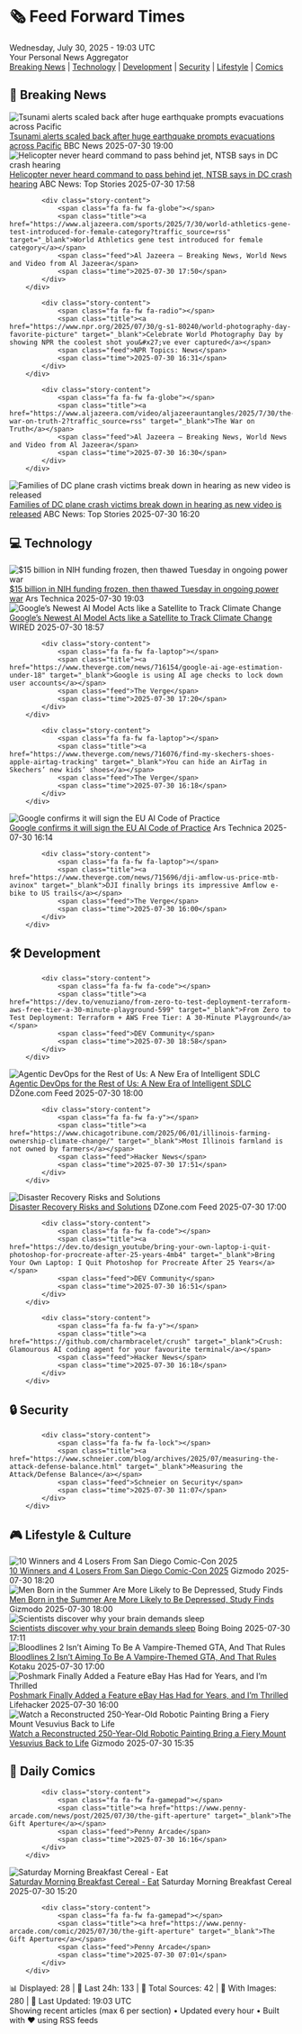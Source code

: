 <!-- Processing 54 RSS feeds at 2025-07-30 19:03:22 UTC -->
<!-- Processing: XKCD -->
<!-- Processing: Penny Arcade -->
<!-- Processing: Dilbert -->
<!-- Processing: Cyanide & Happiness -->
<!-- Processing: Girl Genius -->
<!-- Processing: Dinosaur Comics -->
<!-- Processing: CNN Breaking News -->
<!-- Processing: BBC World News -->
<!-- Processing: CBC News -->
<!-- Error processing https://rss.cbc.ca/lineup/topstories.xml: The read operation timed out -->
<!-- Processing: Reuters Top News -->
<!-- Processing: NBC News Breaking -->
<!-- Processing: Guardian World News -->
<!-- Processing: Ars Technica -->
<!-- Processing: WIRED -->
<!-- Processing: Hacker News -->
<!-- Processing: Dev.to -->
<!-- Processing: StackOverflow Blog -->
<!-- Processing: Phoronix Linux News -->
<!-- Processing: DistroWatch -->
<!-- Processing: Linux.com -->
<!-- Processing: Red Hat Blog -->
<!-- Processing: Ubuntu Blog -->
<!-- Processing: GitHub Blog -->
<!-- Processing: GitLab Blog -->
<!-- Processing: InfoQ -->
<!-- Processing: DZone -->
<!-- Processing: Martin Fowler -->
<!-- Processing: Gizmodo -->
<!-- Processing: Boing Boing -->
<!-- Generated 9 new posts out of 29 feeds processed -->
<div class="newspaper-header">
    <h1 class="newspaper-title">🗞️ Feed Forward Times</h1>
    <div class="newspaper-date">Wednesday, July 30, 2025 - 19:03 UTC</div>
    <div class="newspaper-subtitle">Your Personal News Aggregator</div>
</div>

<div class="newspaper-nav">
    <a href="#breaking">Breaking News</a> |
    <a href="#tech">Technology</a> |
    <a href="#dev">Development</a> |
    <a href="#security">Security</a> |
    <a href="#lifestyle">Lifestyle</a> |
    <a href="#webcomics">Comics</a>
</div>

<div class="news-section breaking-news" id="breaking">
<h2 class="section-header">🚨 Breaking News</h2>
<div class="stories-container">
<div class="story">
            <img src="https://ichef.bbci.co.uk/ace/standard/240/cpsprodpb/24cd/live/13d5dfd0-6d20-11f0-89ea-4d6f9851f623.jpg" alt="Tsunami alerts scaled back after huge earthquake prompts evacuations across Pacific" class="story-image" loading="lazy" onerror="this.style.display='none'">
            <div class="story-content">
                <span class="fa fa-fw fa-earth-americas"></span>
                <span class="title"><a href="https://www.bbc.com/news/articles/c987dwrdl0zo?at_medium=RSS&at_campaign=rss" target="_blank">Tsunami alerts scaled back after huge earthquake prompts evacuations across Pacific</a></span>
                <span class="feed">BBC News</span>
                <span class="time">2025-07-30 19:00</span>
            </div>
        </div>
<div class="story">
            <img src="https://s.abcnews.com/images/US/dc-plane-30-gty-gmh-250129_1738216341223_hpMain_4x3t_384.jpg" alt="Helicopter never heard command to pass behind jet, NTSB says in DC crash hearing" class="story-image" loading="lazy" onerror="this.style.display='none'">
            <div class="story-content">
                <span class="fa fa-fw fa-tv"></span>
                <span class="title"><a href="https://abcnews.go.com/Politics/ntsb-begins-public-hearings-dc-plane-crash/story?id=124181265" target="_blank">Helicopter never heard command to pass behind jet, NTSB says in DC crash hearing</a></span>
                <span class="feed">ABC News: Top Stories</span>
                <span class="time">2025-07-30 17:58</span>
            </div>
        </div>
<div class="story">
            
            <div class="story-content">
                <span class="fa fa-fw fa-globe"></span>
                <span class="title"><a href="https://www.aljazeera.com/sports/2025/7/30/world-athletics-gene-test-introduced-for-female-category?traffic_source=rss" target="_blank">World Athletics gene test introduced for female category</a></span>
                <span class="feed">Al Jazeera – Breaking News, World News and Video from Al Jazeera</span>
                <span class="time">2025-07-30 17:50</span>
            </div>
        </div>
<div class="story">
            
            <div class="story-content">
                <span class="fa fa-fw fa-radio"></span>
                <span class="title"><a href="https://www.npr.org/2025/07/30/g-s1-80240/world-photography-day-favorite-picture" target="_blank">Celebrate World Photography Day by showing NPR the coolest shot you&#x27;ve ever captured</a></span>
                <span class="feed">NPR Topics: News</span>
                <span class="time">2025-07-30 16:31</span>
            </div>
        </div>
<div class="story">
            
            <div class="story-content">
                <span class="fa fa-fw fa-globe"></span>
                <span class="title"><a href="https://www.aljazeera.com/video/aljazeerauntangles/2025/7/30/the-war-on-truth-2?traffic_source=rss" target="_blank">The War on Truth</a></span>
                <span class="feed">Al Jazeera – Breaking News, World News and Video from Al Jazeera</span>
                <span class="time">2025-07-30 16:30</span>
            </div>
        </div>
<div class="story">
            <img src="https://s.abcnews.com/images/US/dc-plane-30-gty-gmh-250129_1738216341223_hpMain_4x3t_384.jpg" alt="Families of DC plane crash victims break down in hearing as new video is released" class="story-image" loading="lazy" onerror="this.style.display='none'">
            <div class="story-content">
                <span class="fa fa-fw fa-tv"></span>
                <span class="title"><a href="https://abcnews.go.com/Politics/ntsb-begins-public-hearings-dc-plane-crash/story?id=124181265" target="_blank">Families of DC plane crash victims break down in hearing as new video is released</a></span>
                <span class="feed">ABC News: Top Stories</span>
                <span class="time">2025-07-30 16:20</span>
            </div>
        </div>
</div>
</div>
<div class="news-section tech-news" id="tech">
<h2 class="section-header">💻 Technology</h2>
<div class="stories-container">
<div class="story">
            <img src="https://cdn.arstechnica.net/wp-content/uploads/2025/07/GettyImages-2223415789-500x500.jpg" alt="$15 billion in NIH funding frozen, then thawed Tuesday in ongoing power war" class="story-image" loading="lazy" onerror="this.style.display='none'">
            <div class="story-content">
                <span class="fa fa-fw fa-cog"></span>
                <span class="title"><a href="https://arstechnica.com/health/2025/07/15-billion-in-nih-funding-frozen-then-thawed-tuesday-in-ongoing-power-war/" target="_blank">$15 billion in NIH funding frozen, then thawed Tuesday in ongoing power war</a></span>
                <span class="feed">Ars Technica</span>
                <span class="time">2025-07-30 19:03</span>
            </div>
        </div>
<div class="story">
            <img src="https://media.wired.com/photos/6889fcc4a5d2f5a9fc97b3f4/master/pass/AlphaEarth%20Foundations%20composite%20header.png" alt="Google’s Newest AI Model Acts like a Satellite to Track Climate Change" class="story-image" loading="lazy" onerror="this.style.display='none'">
            <div class="story-content">
                <span class="fa fa-fw fa-bolt"></span>
                <span class="title"><a href="https://www.wired.com/story/googles-newest-ai-model-acts-like-a-satellite-to-track-climate-change/" target="_blank">Google’s Newest AI Model Acts like a Satellite to Track Climate Change</a></span>
                <span class="feed">WIRED</span>
                <span class="time">2025-07-30 18:57</span>
            </div>
        </div>
<div class="story">
            
            <div class="story-content">
                <span class="fa fa-fw fa-laptop"></span>
                <span class="title"><a href="https://www.theverge.com/news/716154/google-ai-age-estimation-under-18" target="_blank">Google is using AI age checks to lock down user accounts</a></span>
                <span class="feed">The Verge</span>
                <span class="time">2025-07-30 17:20</span>
            </div>
        </div>
<div class="story">
            
            <div class="story-content">
                <span class="fa fa-fw fa-laptop"></span>
                <span class="title"><a href="https://www.theverge.com/news/716076/find-my-skechers-shoes-apple-airtag-tracking" target="_blank">You can hide an AirTag in Skechers’ new kids’ shoes</a></span>
                <span class="feed">The Verge</span>
                <span class="time">2025-07-30 16:18</span>
            </div>
        </div>
<div class="story">
            <img src="https://cdn.arstechnica.net/wp-content/uploads/2024/03/europe-flag-digital-500x500.jpg" alt="Google confirms it will sign the EU AI Code of Practice" class="story-image" loading="lazy" onerror="this.style.display='none'">
            <div class="story-content">
                <span class="fa fa-fw fa-cog"></span>
                <span class="title"><a href="https://arstechnica.com/google/2025/07/google-confirms-it-will-sign-the-eu-ai-code-of-practice/" target="_blank">Google confirms it will sign the EU AI Code of Practice</a></span>
                <span class="feed">Ars Technica</span>
                <span class="time">2025-07-30 16:14</span>
            </div>
        </div>
<div class="story">
            
            <div class="story-content">
                <span class="fa fa-fw fa-laptop"></span>
                <span class="title"><a href="https://www.theverge.com/news/715696/dji-amflow-us-price-mtb-avinox" target="_blank">DJI finally brings its impressive Amflow e-bike to US trails</a></span>
                <span class="feed">The Verge</span>
                <span class="time">2025-07-30 16:00</span>
            </div>
        </div>
</div>
</div>
<div class="news-section dev-news" id="dev">
<h2 class="section-header">🛠️ Development</h2>
<div class="stories-container">
<div class="story">
            
            <div class="story-content">
                <span class="fa fa-fw fa-code"></span>
                <span class="title"><a href="https://dev.to/venuziano/from-zero-to-test-deployment-terraform-aws-free-tier-a-30-minute-playground-599" target="_blank">From Zero to Test Deployment: Terraform + AWS Free Tier: A 30‑Minute Playground</a></span>
                <span class="feed">DEV Community</span>
                <span class="time">2025-07-30 18:58</span>
            </div>
        </div>
<div class="story">
            <img src="https://dz2cdn1.dzone.com/thumbnail?fid=18537574&w=600" alt="Agentic DevOps for the Rest of Us: A New Era of Intelligent SDLC" class="story-image" loading="lazy" onerror="this.style.display='none'">
            <div class="story-content">
                <span class="fa fa-fw fa-newspaper"></span>
                <span class="title"><a href="https://dzone.com/articles/agentic-devops-ai-software-delivery" target="_blank">Agentic DevOps for the Rest of Us: A New Era of Intelligent SDLC</a></span>
                <span class="feed">DZone.com Feed</span>
                <span class="time">2025-07-30 18:00</span>
            </div>
        </div>
<div class="story">
            
            <div class="story-content">
                <span class="fa fa-fw fa-y"></span>
                <span class="title"><a href="https://www.chicagotribune.com/2025/06/01/illinois-farming-ownership-climate-change/" target="_blank">Most Illinois farmland is not owned by farmers</a></span>
                <span class="feed">Hacker News</span>
                <span class="time">2025-07-30 17:51</span>
            </div>
        </div>
<div class="story">
            <img src="https://dz2cdn1.dzone.com/thumbnail?fid=18536312&w=600" alt="Disaster Recovery Risks and Solutions" class="story-image" loading="lazy" onerror="this.style.display='none'">
            <div class="story-content">
                <span class="fa fa-fw fa-newspaper"></span>
                <span class="title"><a href="https://dzone.com/articles/disaster-recovery-risks-and-solutions" target="_blank">Disaster Recovery Risks and Solutions</a></span>
                <span class="feed">DZone.com Feed</span>
                <span class="time">2025-07-30 17:00</span>
            </div>
        </div>
<div class="story">
            
            <div class="story-content">
                <span class="fa fa-fw fa-code"></span>
                <span class="title"><a href="https://dev.to/design_youtube/bring-your-own-laptop-i-quit-photoshop-for-procreate-after-25-years-4mb4" target="_blank">Bring Your Own Laptop: I Quit Photoshop for Procreate After 25 Years</a></span>
                <span class="feed">DEV Community</span>
                <span class="time">2025-07-30 16:51</span>
            </div>
        </div>
<div class="story">
            
            <div class="story-content">
                <span class="fa fa-fw fa-y"></span>
                <span class="title"><a href="https://github.com/charmbracelet/crush" target="_blank">Crush: Glamourous AI coding agent for your favourite terminal</a></span>
                <span class="feed">Hacker News</span>
                <span class="time">2025-07-30 16:18</span>
            </div>
        </div>
</div>
</div>
<div class="news-section security-news" id="security">
<h2 class="section-header">🔒 Security</h2>
<div class="stories-container">
<div class="story">
            
            <div class="story-content">
                <span class="fa fa-fw fa-lock"></span>
                <span class="title"><a href="https://www.schneier.com/blog/archives/2025/07/measuring-the-attack-defense-balance.html" target="_blank">Measuring the Attack/Defense Balance</a></span>
                <span class="feed">Schneier on Security</span>
                <span class="time">2025-07-30 11:07</span>
            </div>
        </div>
</div>
</div>
<div class="news-section lifestyle-news" id="lifestyle">
<h2 class="section-header">🎮 Lifestyle & Culture</h2>
<div class="stories-container">
<div class="story">
            <img src="https://gizmodo.com/app/uploads/2025/07/sdcc-2025-best-worst-alien-fantastic-four-tron.jpg" alt="10 Winners and 4 Losers From San Diego Comic-Con 2025" class="story-image" loading="lazy" onerror="this.style.display='none'">
            <div class="story-content">
                <span class="fa fa-fw fa-computer"></span>
                <span class="title"><a href="https://gizmodo.com/10-winners-and-4-losers-from-san-diego-comic-con-2025-2000636660" target="_blank">10 Winners and 4 Losers From San Diego Comic-Con 2025</a></span>
                <span class="feed">Gizmodo</span>
                <span class="time">2025-07-30 18:20</span>
            </div>
        </div>
<div class="story">
            <img src="https://gizmodo.com/app/uploads/2025/07/sadsunflower.jpg" alt="Men Born in the Summer Are More Likely to Be Depressed, Study Finds" class="story-image" loading="lazy" onerror="this.style.display='none'">
            <div class="story-content">
                <span class="fa fa-fw fa-computer"></span>
                <span class="title"><a href="https://gizmodo.com/men-born-in-the-summer-are-more-likely-to-be-depressed-study-finds-2000636562" target="_blank">Men Born in the Summer Are More Likely to Be Depressed, Study Finds</a></span>
                <span class="feed">Gizmodo</span>
                <span class="time">2025-07-30 18:00</span>
            </div>
        </div>
<div class="story">
            <img src="https://i0.wp.com/boingboing.net/wp-content/uploads/2022/08/shutterstock_475374007.jpg?fit=1500%2C1000&amp;quality=60&amp;ssl=1" alt="Scientists discover why your brain demands sleep" class="story-image" loading="lazy" onerror="this.style.display='none'">
            <div class="story-content">
                <span class="fa fa-fw fa-arrow-right"></span>
                <span class="title"><a href="https://boingboing.net/2025/07/30/scientists-discover-why-your-brain-demands-sleep.html" target="_blank">Scientists discover why your brain demands sleep</a></span>
                <span class="feed">Boing Boing</span>
                <span class="time">2025-07-30 17:11</span>
            </div>
        </div>
<div class="story">
            <img src="https://i.kinja-img.com/image/upload/c_fit,q_80,w_636/c34844acd8a4ca7a7751a9b0af5ee001.png" alt="Bloodlines 2 Isn’t Aiming To Be A Vampire-Themed GTA, And That Rules" class="story-image" loading="lazy" onerror="this.style.display='none'">
            <div class="story-content">
                <span class="fa fa-fw fa-gamepad"></span>
                <span class="title"><a href="https://kotaku.com/vampire-masquerade-bloodlines-2-vtm-chinese-room-1851787361" target="_blank">Bloodlines 2 Isn’t Aiming To Be A Vampire-Themed GTA, And That Rules</a></span>
                <span class="feed">Kotaku</span>
                <span class="time">2025-07-30 17:00</span>
            </div>
        </div>
<div class="story">
            <img src="https://lifehacker.com/imagery/articles/01K09YSM5AFSAV5JQ5882B2EGH/hero-image.png" alt="Poshmark Finally Added a Feature eBay Has Had for Years, and I’m Thrilled" class="story-image" loading="lazy" onerror="this.style.display='none'">
            <div class="story-content">
                <span class="fa fa-fw fa-life-ring"></span>
                <span class="title"><a href="https://lifehacker.com/tech/poshmark-smart-sell?utm_medium=RSS" target="_blank">Poshmark Finally Added a Feature eBay Has Had for Years, and I’m Thrilled</a></span>
                <span class="feed">Lifehacker</span>
                <span class="time">2025-07-30 16:00</span>
            </div>
        </div>
<div class="story">
            <img src="https://gizmodo.com/app/uploads/2025/07/vesuvius-painting.jpg" alt="Watch a Reconstructed 250-Year-Old Robotic Painting Bring a Fiery Mount Vesuvius Back to Life" class="story-image" loading="lazy" onerror="this.style.display='none'">
            <div class="story-content">
                <span class="fa fa-fw fa-computer"></span>
                <span class="title"><a href="https://gizmodo.com/watch-a-reconstructed-250-year-old-robotic-painting-bring-a-fiery-mount-vesuvius-back-to-life-2000636587" target="_blank">Watch a Reconstructed 250-Year-Old Robotic Painting Bring a Fiery Mount Vesuvius Back to Life</a></span>
                <span class="feed">Gizmodo</span>
                <span class="time">2025-07-30 15:35</span>
            </div>
        </div>
</div>
</div>
<div class="news-section webcomics-section" id="webcomics">
<h2 class="section-header">🎨 Daily Comics</h2>
<div class="stories-container">
<div class="story">
            
            <div class="story-content">
                <span class="fa fa-fw fa-gamepad"></span>
                <span class="title"><a href="https://www.penny-arcade.com/news/post/2025/07/30/the-gift-aperture" target="_blank">The Gift Aperture</a></span>
                <span class="feed">Penny Arcade</span>
                <span class="time">2025-07-30 16:16</span>
            </div>
        </div>
<div class="story">
            <img src="https://www.smbc-comics.com/comics/1753765558-20250730.png" alt="Saturday Morning Breakfast Cereal - Eat" class="story-image" loading="lazy" onerror="this.style.display='none'">
            <div class="story-content">
                <span class="fa fa-fw fa-smile"></span>
                <span class="title"><a href="https://www.smbc-comics.com/comic/eat-5" target="_blank">Saturday Morning Breakfast Cereal - Eat</a></span>
                <span class="feed">Saturday Morning Breakfast Cereal</span>
                <span class="time">2025-07-30 15:20</span>
            </div>
        </div>
<div class="story">
            
            <div class="story-content">
                <span class="fa fa-fw fa-gamepad"></span>
                <span class="title"><a href="https://www.penny-arcade.com/comic/2025/07/30/the-gift-aperture" target="_blank">The Gift Aperture</a></span>
                <span class="feed">Penny Arcade</span>
                <span class="time">2025-07-30 07:01</span>
            </div>
        </div>
</div>
</div>

<div class="newspaper-footer">
    <div class="stats">
        📊 Displayed: 28 | 📅 Last 24h: 133 | 📡 Total Sources: 42 | 📸 With Images: 280 |
        🔄 Last Updated: 19:03 UTC
    </div>
    <div class="footer-note">
        Showing recent articles (max 6 per section) • Updated every hour • Built with ❤️ using RSS feeds
    </div>
</div>
